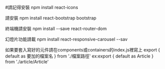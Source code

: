 #請記得安裝 npm install react-icons

請安裝 npm install react-bootstrap bootstrap

終端機請安裝 npm install --save react-router-dom

幻燈片功能請載 npm install react-responsive-carousel --sav



如果要套入寫好的元件請在components或containers的index.js裡寫上 export { default as 要加的檔案名 } from './檔案路徑' ex:export { default as Article } from './article/Article'

